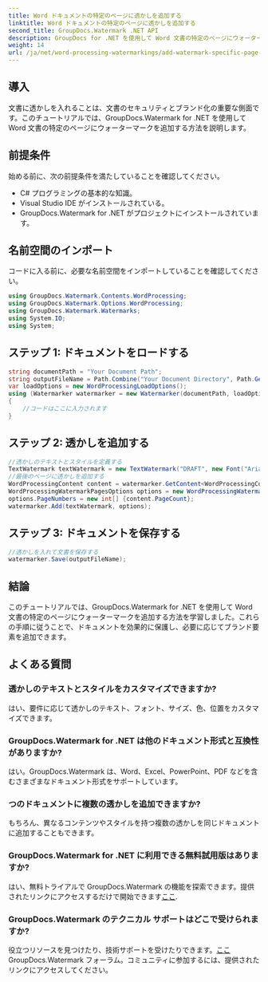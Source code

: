 ```yaml
---
title: Word ドキュメントの特定のページに透かしを追加する
linktitle: Word ドキュメントの特定のページに透かしを追加する
second_title: GroupDocs.Watermark .NET API
description: GroupDocs for .NET を使用して Word 文書の特定のページにウォーターマークを追加する方法を説明します。コンテンツを簡単に保護します。
weight: 14
url: /ja/net/word-processing-watermarkings/add-watermark-specific-page-word-docs/
---
```

## 導入
文書に透かしを入れることは、文書のセキュリティとブランド化の重要な側面です。このチュートリアルでは、GroupDocs.Watermark for .NET を使用して Word 文書の特定のページにウォーターマークを追加する方法を説明します。
## 前提条件
始める前に、次の前提条件を満たしていることを確認してください。
- C# プログラミングの基本的な知識。
- Visual Studio IDE がインストールされている。
- GroupDocs.Watermark for .NET がプロジェクトにインストールされています。

## 名前空間のインポート
コードに入る前に、必要な名前空間をインポートしていることを確認してください。
```csharp
using GroupDocs.Watermark.Contents.WordProcessing;
using GroupDocs.Watermark.Options.WordProcessing;
using GroupDocs.Watermark.Watermarks;
using System.IO;
using System;
```
## ステップ 1: ドキュメントをロードする
```csharp
string documentPath = "Your Document Path";
string outputFileName = Path.Combine("Your Document Directory", Path.GetFileName(documentPath));
var loadOptions = new WordProcessingLoadOptions();
using (Watermarker watermarker = new Watermarker(documentPath, loadOptions))
{
    //コードはここに入力されます
}
```
## ステップ 2: 透かしを追加する
```csharp
//透かしのテキストとスタイルを定義する
TextWatermark textWatermark = new TextWatermark("DRAFT", new Font("Arial", 42));
//最後のページに透かしを追加する
WordProcessingContent content = watermarker.GetContent<WordProcessingContent>();
WordProcessingWatermarkPagesOptions options = new WordProcessingWatermarkPagesOptions();
options.PageNumbers = new int[] {content.PageCount};
watermarker.Add(textWatermark, options);
```
## ステップ 3: ドキュメントを保存する
```csharp
//透かしを入れて文書を保存する
watermarker.Save(outputFileName);
```

## 結論
このチュートリアルでは、GroupDocs.Watermark for .NET を使用して Word 文書の特定のページにウォーターマークを追加する方法を学習しました。これらの手順に従うことで、ドキュメントを効果的に保護し、必要に応じてブランド要素を追加できます。
## よくある質問
### 透かしのテキストとスタイルをカスタマイズできますか?
はい、要件に応じて透かしのテキスト、フォント、サイズ、色、位置をカスタマイズできます。
### GroupDocs.Watermark for .NET は他のドキュメント形式と互換性がありますか?
はい。GroupDocs.Watermark は、Word、Excel、PowerPoint、PDF などを含むさまざまなドキュメント形式をサポートしています。
### つのドキュメントに複数の透かしを追加できますか?
もちろん、異なるコンテンツやスタイルを持つ複数の透かしを同じドキュメントに追加することもできます。
### GroupDocs.Watermark for .NET に利用できる無料試用版はありますか?
はい、無料トライアルで GroupDocs.Watermark の機能を探索できます。提供されたリンクにアクセスするだけで開始できます[ここ](https://releases.groupdocs.com/).
### GroupDocs.Watermark のテクニカル サポートはどこで受けられますか?
役立つリソースを見つけたり、技術サポートを受けたりできます。[ここ](https://forum.groupdocs.com/c/watermark/19)GroupDocs.Watermark フォーラム。コミュニティに参加するには、提供されたリンクにアクセスしてください。